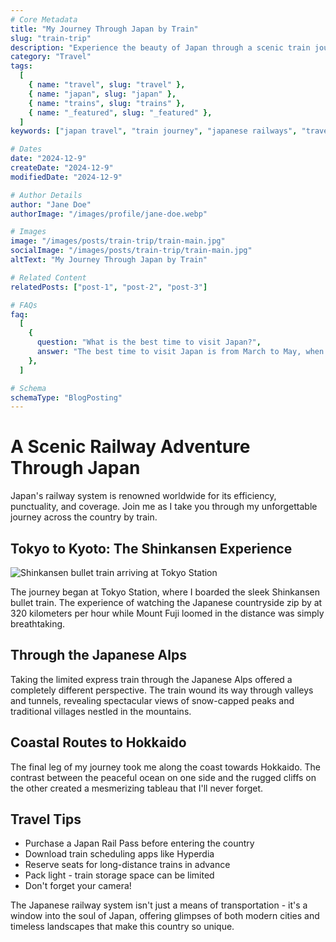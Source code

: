 ```yaml
---
# Core Metadata
title: "My Journey Through Japan by Train"
slug: "train-trip"
description: "Experience the beauty of Japan through a scenic train journey, exploring cities and countryside alike."
category: "Travel"
tags:
  [
    { name: "travel", slug: "travel" },
    { name: "japan", slug: "japan" },
    { name: "trains", slug: "trains" },
    { name: "_featured", slug: "_featured" },
  ]
keywords: ["japan travel", "train journey", "japanese railways", "travel blog"]

# Dates
date: "2024-12-9"
createDate: "2024-12-9"
modifiedDate: "2024-12-9"

# Author Details
author: "Jane Doe"
authorImage: "/images/profile/jane-doe.webp"

# Images
image: "/images/posts/train-trip/train-main.jpg"
socialImage: "/images/posts/train-trip/train-main.jpg"
altText: "My Journey Through Japan by Train"

# Related Content
relatedPosts: ["post-1", "post-2", "post-3"]

# FAQs
faq:
  [
    {
      question: "What is the best time to visit Japan?",
      answer: "The best time to visit Japan is from March to May, when the cherry blossoms bloom, or from September to November, when the autumn colors are at their peak.",
    },
  ]

# Schema
schemaType: "BlogPosting"
---
```


# A Scenic Railway Adventure Through Japan

Japan's railway system is renowned worldwide for its efficiency, punctuality, and coverage. Join me as I take you through my unforgettable journey across the country by train.

## Tokyo to Kyoto: The Shinkansen Experience

![Shinkansen bullet train arriving at Tokyo Station](/images/posts/train-trip/shinkansen-kyushu.jpg "The iconic Shinkansen bullet train")

The journey began at Tokyo Station, where I boarded the sleek Shinkansen bullet train. The experience of watching the Japanese countryside zip by at 320 kilometers per hour while Mount Fuji loomed in the distance was simply breathtaking.

## Through the Japanese Alps

Taking the limited express train through the Japanese Alps offered a completely different perspective. The train wound its way through valleys and tunnels, revealing spectacular views of snow-capped peaks and traditional villages nestled in the mountains.

## Coastal Routes to Hokkaido

The final leg of my journey took me along the coast towards Hokkaido. The contrast between the peaceful ocean on one side and the rugged cliffs on the other created a mesmerizing tableau that I'll never forget.

## Travel Tips

- Purchase a Japan Rail Pass before entering the country
- Download train scheduling apps like Hyperdia
- Reserve seats for long-distance trains in advance
- Pack light - train storage space can be limited
- Don't forget your camera!

The Japanese railway system isn't just a means of transportation - it's a window into the soul of Japan, offering glimpses of both modern cities and timeless landscapes that make this country so unique.
